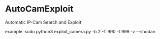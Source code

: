 # AutoCamExploit
Automatic IP-Cam Search and Exploit


example: sudo python3 exploit_camera.py -b 2 -T 990 -t 999 -v --shodan <enter shodan key here>
